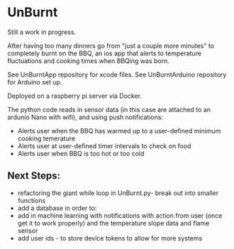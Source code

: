 # UnBurnt

Still a work in progress. 

After having too many dinners go from "just a couple more minutes" to completely burnt on the BBQ, an ios app that alerts to temperature fluctuations and cooking times when BBQing was born.

See UnBurntApp repository for xcode files.
See UnBurntArduino repository for Arduino set up.

Deployed on a raspberry pi server via Docker.

The python code reads in sensor data (in this case are attached to an ardunio Nano with wifi), and using push notifications:
-  Alerts user when the BBQ has warmed up to a user-defined minimum cooking temerature 
-  Alerts user at user-defined timer intervals to check on food
-  Alerts user when BBQ is too hot or too cold 

## Next Steps:

- refactoring the giant while loop in UnBurnt.py- break out into smaller functions 
- add a database in order to:
- add in machine learning with notifications with action from user (once get it to work properly) and the temperature slope data and flame sensor
- add user ids - to store device tokens to allow for more systems




